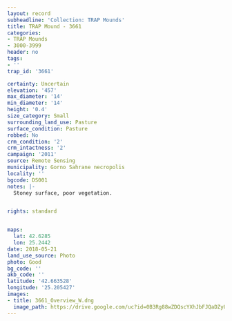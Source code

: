```yaml
---
layout: record
subheadline: 'Collection: TRAP Mounds'
title: TRAP Mound - 3661
categories:
- TRAP Mounds
- 3000-3999
header: no
tags:
- ''
trap_id: '3661'

certainty: Uncertain
elevation: '457'
max_diameter: '14'
min_diameter: '14'
height: '0.4'
size_category: Small
surrounding_land_use: Pasture
surface_condition: Pasture
robbed: No
crm_condition: '2'
crm_intactness: '2'
campaign: '2011'
source: Remote Sensing
municipality: Gorno Sahrane necropolis
locality: ''
bgcode: DS001
notes: |-
  Stoney surface, poor vegetation.


rights: standard


maps:
  lat: 42.6285
  lon: 25.2442
date: 2018-05-21
land_use_source: Photo
photo: Good
bg_code: ''
akb_code: ''
latitude: '42.663528'
longitude: '25.205427'
images:
- title: 3661_Overview_W.dng
  image_path: https://drive.google.com/uc?id=0B3Rg88wZDQscYXhJbFJQaDZyUTg
---
```

